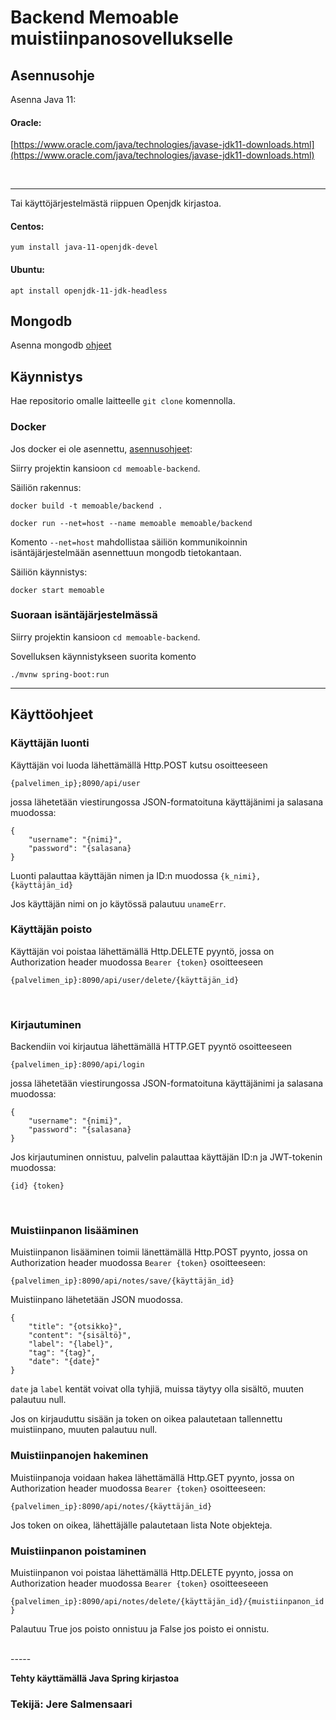 # Backend Memoable muistiinpanosovellukselle

## Asennusohje

Asenna Java 11:

#### Oracle:
[https://www.oracle.com/java/technologies/javase-jdk11-downloads.html](https://www.oracle.com/java/technologies/javase-jdk11-downloads.html)

<br>

-------


Tai käyttöjärjestelmästä riippuen Openjdk kirjastoa.

#### Centos:
`yum install java-11-openjdk-devel`

#### Ubuntu:
`apt install openjdk-11-jdk-headless`

## Mongodb

Asenna mongodb [ohjeet](https://docs.mongodb.com/manual/installation/)

## Käynnistys

Hae repositorio omalle laitteelle `git clone` komennolla.

### Docker

Jos docker ei ole asennettu, [asennusohjeet](https://docs.docker.com/engine/install/):

Siirry projektin kansioon `cd memoable-backend`.

Säiliön rakennus:

`docker build -t memoable/backend .`

`docker run --net=host --name memoable memoable/backend`

Komento `--net=host` mahdollistaa säiliön kommunikoinnin isäntäjärjestelmään asennettuun mongodb tietokantaan.

Säiliön käynnistys:

`docker start memoable`


### Suoraan isäntäjärjestelmässä

Siirry projektin kansioon `cd memoable-backend`.

Sovelluksen käynnistykseen suorita komento

`./mvnw spring-boot:run`

------

## Käyttöohjeet

### Käyttäjän luonti

Käyttäjän voi luoda lähettämällä Http.POST kutsu osoitteeseen

`{palvelimen_ip};8090/api/user`

jossa lähetetään viestirungossa JSON-formatoituna käyttäjänimi ja salasana muodossa:
```
{
    "username": "{nimi}",
    "password": "{salasana}
}
```

Luonti palauttaa käyttäjän nimen ja ID:n muodossa `{k_nimi}, {käyttäjän_id}`

Jos käyttäjän nimi on jo käytössä palautuu `unameErr`.

### Käyttäjän poisto

Käyttäjän voi poistaa lähettämällä Http.DELETE pyyntö, jossa on Authorization header muodossa `Bearer {token}` osoitteeseen

`{palvelimen_ip}:8090/api/user/delete/{käyttäjän_id}`

<br>

### Kirjautuminen

Backendiin voi kirjautua lähettämällä HTTP.GET pyyntö osoitteeseen

`{palvelimen_ip}:8090/api/login`

jossa lähetetään viestirungossa JSON-formatoituna käyttäjänimi ja salasana muodossa:
```
{
    "username": "{nimi}",
    "password": "{salasana}
}
```

Jos kirjautuminen onnistuu, palvelin palauttaa käyttäjän ID:n ja JWT-tokenin muodossa:

`{id} {token}`

<br>

### Muistiinpanon lisääminen

Muistiinpanon lisääminen toimii länettämällä Http.POST pyynto, jossa on Authorization header muodossa `Bearer {token}` osoitteeseen:

`{palvelimen_ip}:8090/api/notes/save/{käyttäjän_id}`

Muistiinpano lähetetään JSON muodossa.

```
{
    "title": "{otsikko}",
    "content": "{sisältö}",
    "label": "{label}",
    "tag": "{tag}",
    "date": "{date}"
}
```
`date` ja `label` kentät voivat olla tyhjiä, muissa täytyy olla sisältö, muuten palautuu null.

Jos on kirjauduttu sisään ja token on oikea palautetaan tallennettu muistiinpano, muuten palautuu null.

### Muistiinpanojen hakeminen

Muistiinpanoja voidaan hakea lähettämällä Http.GET pyynto, jossa on Authorization header muodossa `Bearer {token}` osoitteeseen:

`{palvelimen_ip}:8090/api/notes/{käyttäjän_id}`

Jos token on oikea, lähettäjälle palautetaan lista Note objekteja.

### Muistiinpanon poistaminen

Muistiinpanon voi poistaa lähettämällä Http.DELETE pyynto, jossa on Authorization header muodossa `Bearer {token}` osoitteeseeen

`{palvelimen_ip}:8090/api/notes/delete/{käyttäjän_id}/{muistiinpanon_id}`

Palautuu True jos poisto onnistuu ja False jos poisto ei onnistu.

<br>
-----

**Tehty käyttämällä Java Spring kirjastoa**

### Tekijä: Jere Salmensaari

